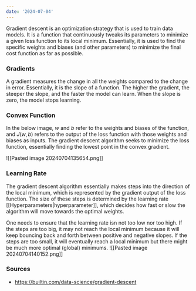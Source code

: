 ```yaml
---
date: '2024-07-04'
---
```

Gradient descent is an optimization strategy that is used to train data models. It is a function that continuously tweaks its parameters to minimize a given loss function to its local minimum. Essentially, it is used to find the specific weights and biases (and other parameters) to minimize the final cost function as far as possible.
### Gradients
A gradient measures the change in all the weights compared to the change in error. Essentially, it is the slope of a function. The higher the gradient, the steeper the slope, and the faster the model can learn. When the slope is zero, the model stops learning.
### Convex Function
In the below image, *w* and *b* refer to the weights and biases of the function, and $J(w,b)$ refers to the output of the loss function with those weights and biases as inputs. The gradient descent algorithm seeks to minimize the loss function, essentially finding the lowest point in the convex gradient.

![[Pasted image 20240704135654.png]]

### Learning Rate
The gradient descent algorithm essentially makes steps into the direction of the local minimum, which is represented by the gradient output of the loss function. The size of these steps is determined by the learning rate [[Hyperparameters|hyperparameter]], which decides how fast or slow the algorithm will move towards the optimal weights.

One needs to ensure that the learning rate isn not too low nor too high. If the steps are too big, it may not reach the local minimum because it will keep bouncing back and forth between positive and negative slopes. If the steps are too small, it will eventually reach a local minimum but there might be much more optimal (global) minimums.
![[Pasted image 20240704140152.png]]
### Sources
- https://builtin.com/data-science/gradient-descent